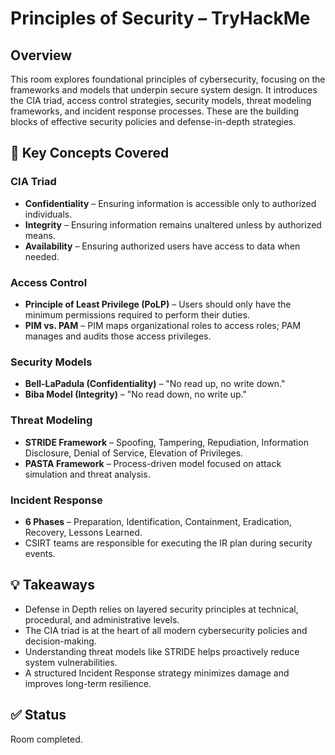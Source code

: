 # Principles of Security – TryHackMe

## Overview
This room explores foundational principles of cybersecurity, focusing on the frameworks and models that underpin secure system design. It introduces the CIA triad, access control strategies, security models, threat modeling frameworks, and incident response processes. These are the building blocks of effective security policies and defense-in-depth strategies.

## 🧩 Key Concepts Covered

### CIA Triad
- **Confidentiality** – Ensuring information is accessible only to authorized individuals.
- **Integrity** – Ensuring information remains unaltered unless by authorized means.
- **Availability** – Ensuring authorized users have access to data when needed.

### Access Control
- **Principle of Least Privilege (PoLP)** – Users should only have the minimum permissions required to perform their duties.
- **PIM vs. PAM** – PIM maps organizational roles to access roles; PAM manages and audits those access privileges.

### Security Models
- **Bell-LaPadula (Confidentiality)** – "No read up, no write down."
- **Biba Model (Integrity)** – "No read down, no write up."

### Threat Modeling
- **STRIDE Framework** – Spoofing, Tampering, Repudiation, Information Disclosure, Denial of Service, Elevation of Privileges.
- **PASTA Framework** – Process-driven model focused on attack simulation and threat analysis.

### Incident Response
- **6 Phases** – Preparation, Identification, Containment, Eradication, Recovery, Lessons Learned.
- CSIRT teams are responsible for executing the IR plan during security events.

## 💡 Takeaways
- Defense in Depth relies on layered security principles at technical, procedural, and administrative levels.
- The CIA triad is at the heart of all modern cybersecurity policies and decision-making.
- Understanding threat models like STRIDE helps proactively reduce system vulnerabilities.
- A structured Incident Response strategy minimizes damage and improves long-term resilience.

## ✅ Status
Room completed.

